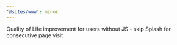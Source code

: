 ```yaml
---
'@sites/www': minor
---
```


Quality of Life improvement for users without JS - skip Splash for consecutive page visit
